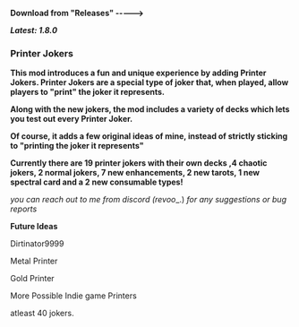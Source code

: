 **Download from "Releases" ----->**

***Latest: 1.8.0***


### **Printer Jokers**

**This mod introduces a fun and unique experience by adding Printer Jokers. Printer Jokers are a special type of joker that, when played, allow players to "print" the joker it represents.**

**Along with the new jokers, the mod includes a variety of decks which lets you test out every Printer Joker.**

**Of course, it adds a few original ideas of mine, instead of strictly sticking to "printing the joker it represents"**


**Currently there are 19 printer jokers with their own decks ,4 chaotic jokers, 2 normal jokers, 7 new enhancements, 2 new tarots, 1 new spectral card and a 2 new consumable types!**



_you can reach out to me from discord (revoo__.) _for any suggestions or bug reports_


**Future Ideas**

Dirtinator9999

Metal Printer

Gold Printer

More Possible Indie game Printers

atleast 40 jokers.
